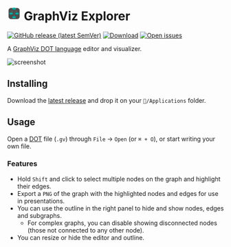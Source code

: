 # <img src="assets/icon.png" width=32 height=32 /> GraphViz Explorer
[![GitHub release (latest SemVer)](https://img.shields.io/github/v/release/diegoquinteiro/viz-explorer)](/releases/latest)
[![Download](https://img.shields.io/github/downloads/diegoquinteiro/viz-explorer/total.svg?style=flat)](/releases/latest)
[![Open issues](https://img.shields.io/github/issues-raw/diegoquinteiro/viz-explorer)](/issues)

A [GraphViz DOT language](https://graphviz.org/doc/info/lang.html) editor and visualizer.

<img width="1012" alt="screenshot" src="https://user-images.githubusercontent.com/1878108/210617895-67e38dd7-d150-462a-82e1-68cc0291e2bc.png">

## Installing

Download the [latest release](/releases/lastest) and drop it on your `📁/Applications` folder.


## Usage

Open a [DOT](https://graphviz.org/doc/info/lang.html) file (`.gv`) through `File` → `Open` (or `⌘ + O`), or start writing your own file.

### Features

- Hold `Shift` and click to select multiple nodes on the graph and highlight their edges.
- Export a `PNG` of the graph with the highlighted nodes and edges for use in presentations.
- You can use the outline in the right panel to hide and show nodes, edges and subgraphs.
  - For complex graphs, you can disable showing disconnected nodes (those not connected to any other node).
- You can resize or hide the editor and outline.

